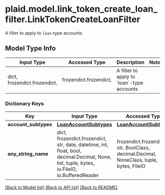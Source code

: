 # plaid.model.link_token_create_loan_filter.LinkTokenCreateLoanFilter

A filter to apply to `loan`-type accounts

## Model Type Info
Input Type | Accessed Type | Description | Notes
------------ | ------------- | ------------- | -------------
dict, frozendict.frozendict,  | frozendict.frozendict,  | A filter to apply to &#x60;loan&#x60;-type accounts | 

### Dictionary Keys
Key | Input Type | Accessed Type | Description | Notes
------------ | ------------- | ------------- | ------------- | -------------
**account_subtypes** | [**LoanAccountSubtypes**](LoanAccountSubtypes.md) | [**LoanAccountSubtypes**](LoanAccountSubtypes.md) |  | [optional] 
**any_string_name** | dict, frozendict.frozendict, str, date, datetime, int, float, bool, decimal.Decimal, None, list, tuple, bytes, io.FileIO, io.BufferedReader | frozendict.frozendict, str, BoolClass, decimal.Decimal, NoneClass, tuple, bytes, FileIO | any string name can be used but the value must be the correct type | [optional]

[[Back to Model list]](../../README.md#documentation-for-models) [[Back to API list]](../../README.md#documentation-for-api-endpoints) [[Back to README]](../../README.md)

